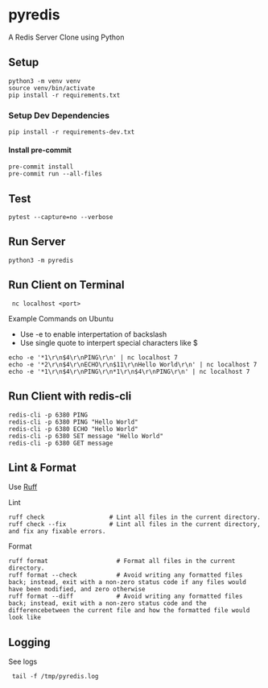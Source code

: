 # pyredis

A Redis Server Clone using Python


## Setup 

```
python3 -m venv venv
source venv/bin/activate
pip install -r requirements.txt
```

### Setup Dev Dependencies

```
pip install -r requirements-dev.txt
```

#### Install pre-commit
```
pre-commit install
pre-commit run --all-files
```

## Test
```
pytest --capture=no --verbose
```

## Run Server
```
python3 -m pyredis
```

## Run Client on Terminal
```
 nc localhost <port>
```

Example Commands on Ubuntu
* Use -e to enable interpertation of backslash
* Use single quote to interpert special characters like $

```
echo -e '*1\r\n$4\r\nPING\r\n' | nc localhost 7
echo -e '*2\r\n$4\r\nECHO\r\n$11\r\nHello World\r\n' | nc localhost 7
echo -e '*1\r\n$4\r\nPING\r\n*1\r\n$4\r\nPING\r\n' | nc localhost 7
```

## Run Client with redis-cli
```
redis-cli -p 6380 PING
redis-cli -p 6380 PING "Hello World"
redis-cli -p 6380 ECHO "Hello World"
redis-cli -p 6380 SET message "Hello World"
redis-cli -p 6380 GET message
```

## Lint & Format
Use [Ruff](https://docs.astral.sh/ruff/)

Lint
```
ruff check                  # Lint all files in the current directory.
ruff check --fix            # Lint all files in the current directory, and fix any fixable errors.
```

Format
```
ruff format                   # Format all files in the current directory.
ruff format --check           # Avoid writing any formatted files back; instead, exit with a non-zero status code if any files would have been modified, and zero otherwise
ruff format --diff            # Avoid writing any formatted files back; instead, exit with a non-zero status code and the differencebetween the current file and how the formatted file would look like
```

## Logging
See logs
```
 tail -f /tmp/pyredis.log
```
